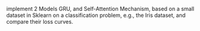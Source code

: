 implement 2 Models
GRU, and 
Self-Attention Mechanism, 
based on a small dataset in Sklearn on a classification problem, 
e.g., the 
Iris dataset, 
and compare their loss curves.
